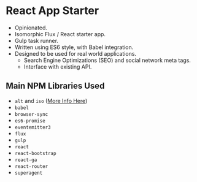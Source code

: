 React App Starter
==================
 * Opinionated.
 * Isomorphic Flux / React starter app.
 * Gulp task runner.
 * Written using ES6 style, with Babel integration.
 * Designed to be used for real world applications.
      * Search Engine Optimizations (SEO) and social network meta tags.
      * Interface with existing API.

## Main NPM Libraries Used
 * `alt` and `iso` ([More Info Here](http://www.slideshare.net/spikebrehm/the-evolution-of-airbnbs-frontend))
 * `babel`
 * `browser-sync`
 * `es6-promise`
 * `eventemitter3`
 * `flux`
 * `gulp`
 * `react`
 * `react-bootstrap`
 * `react-ga`
 * `react-router`
 * `superagent`
